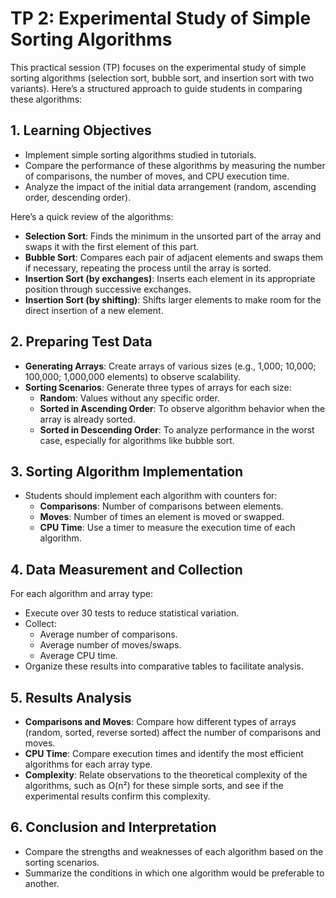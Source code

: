 
# TP 2: Experimental Study of Simple Sorting Algorithms

This practical session (TP) focuses on the experimental study of simple sorting algorithms (selection sort, bubble sort, and insertion sort with two variants). Here’s a structured approach to guide students in comparing these algorithms:

## 1. Learning Objectives
- Implement simple sorting algorithms studied in tutorials.
- Compare the performance of these algorithms by measuring the number of comparisons, the number of moves, and CPU execution time.
- Analyze the impact of the initial data arrangement (random, ascending order, descending order).

Here’s a quick review of the algorithms:
- **Selection Sort**: Finds the minimum in the unsorted part of the array and swaps it with the first element of this part.
- **Bubble Sort**: Compares each pair of adjacent elements and swaps them if necessary, repeating the process until the array is sorted.
- **Insertion Sort (by exchanges)**: Inserts each element in its appropriate position through successive exchanges.
- **Insertion Sort (by shifting)**: Shifts larger elements to make room for the direct insertion of a new element.

## 2. Preparing Test Data
- **Generating Arrays**: Create arrays of various sizes (e.g., 1,000; 10,000; 100,000; 1,000,000 elements) to observe scalability.
- **Sorting Scenarios**: Generate three types of arrays for each size:
  - **Random**: Values without any specific order.
  - **Sorted in Ascending Order**: To observe algorithm behavior when the array is already sorted.
  - **Sorted in Descending Order**: To analyze performance in the worst case, especially for algorithms like bubble sort.

## 3. Sorting Algorithm Implementation
- Students should implement each algorithm with counters for:
  - **Comparisons**: Number of comparisons between elements.
  - **Moves**: Number of times an element is moved or swapped.
  - **CPU Time**: Use a timer to measure the execution time of each algorithm.

## 4. Data Measurement and Collection
For each algorithm and array type:
- Execute over 30 tests to reduce statistical variation.
- Collect:
  - Average number of comparisons.
  - Average number of moves/swaps.
  - Average CPU time.
- Organize these results into comparative tables to facilitate analysis.

## 5. Results Analysis
- **Comparisons and Moves**: Compare how different types of arrays (random, sorted, reverse sorted) affect the number of comparisons and moves.
- **CPU Time**: Compare execution times and identify the most efficient algorithms for each array type.
- **Complexity**: Relate observations to the theoretical complexity of the algorithms, such as O(n²) for these simple sorts, and see if the experimental results confirm this complexity.

## 6. Conclusion and Interpretation
- Compare the strengths and weaknesses of each algorithm based on the sorting scenarios.
- Summarize the conditions in which one algorithm would be preferable to another.
